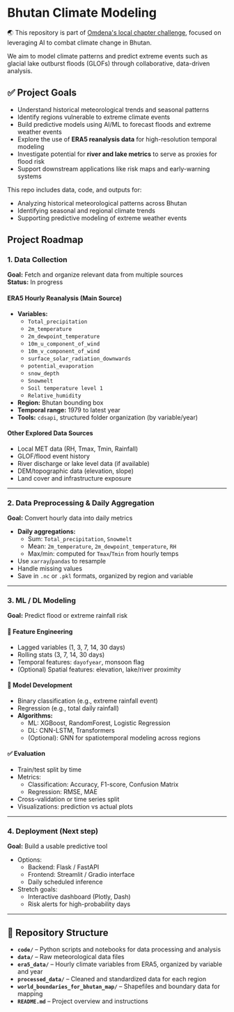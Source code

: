 
# Bhutan Climate Modeling

🌏 This repository is part of [Omdena's local chapter challenge](https://www.omdena.com/chapter-challenges/leveraging-ai-to-combat-climate-change-in-bhutan), focused on leveraging AI to combat climate change in Bhutan.

We aim to model climate patterns and predict extreme events such as glacial lake outburst floods (GLOFs) through collaborative, data-driven analysis.

## ✅ Project Goals

- Understand historical meteorological trends and seasonal patterns  
- Identify regions vulnerable to extreme climate events  
- Build predictive models using AI/ML to forecast floods and extreme weather events  
- Explore the use of **ERA5 reanalysis data** for high-resolution temporal modeling  
- Investigate potential for **river and lake metrics** to serve as proxies for flood risk  
- Support downstream applications like risk maps and early-warning systems

This repo includes data, code, and outputs for:
- Analyzing historical meteorological patterns across Bhutan
- Identifying seasonal and regional climate trends
- Supporting predictive modeling of extreme weather events


## Project Roadmap

### 1. Data Collection
**Goal:** Fetch and organize relevant data from multiple sources  
**Status:** In progress

####  ERA5 Hourly Reanalysis (Main Source)
- **Variables:**  
  - `Total_precipitation`  
  - `2m_temperature`  
  - `2m_dewpoint_temperature`  
  - `10m_u_component_of_wind`  
  - `10m_v_component_of_wind`  
  - `surface_solar_radiation_downwards`  
  - `potential_evaporation`  
  - `snow_depth`  
  - `Snowmelt`  
  - `Soil temperature level 1`  
  - `Relative_humidity`
- **Region:** Bhutan bounding box
- **Temporal range:** 1979 to latest year
- **Tools:** `cdsapi`, structured folder organization (by variable/year)

####  Other Explored Data Sources
- Local MET data (RH, Tmax, Tmin, Rainfall)
- GLOF/flood event history 
- River discharge or lake level data (if available)
- DEM/topographic data (elevation, slope)
- Land cover and infrastructure exposure


---

### 2. Data Preprocessing & Daily Aggregation
**Goal:** Convert hourly data into daily metrics  

- **Daily aggregations:**
  - Sum: `Total_precipitation`, `Snowmelt`
  - Mean: `2m_temperature`, `2m_dewpoint_temperature`, `RH`
  - Max/min: computed for `Tmax`/`Tmin` from hourly temps
- Use `xarray`/`pandas` to resample
- Handle missing values
- Save in `.nc` or `.pkl` formats, organized by region and variable

---

### 3. ML / DL Modeling
**Goal:** Predict flood or extreme rainfall risk  

#### 🧩 Feature Engineering
- Lagged variables (1, 3, 7, 14, 30 days)
- Rolling stats (3, 7, 14, 30 days)
- Temporal features: `dayofyear`, monsoon flag
- (Optional) Spatial features: elevation, lake/river proximity

#### 🧠 Model Development
- Binary classification (e.g., extreme rainfall event)  
- Regression (e.g., total daily rainfall)
- **Algorithms:**
  - ML: XGBoost, RandomForest, Logistic Regression
  - DL: CNN-LSTM, Transformers
  - (Optional): GNN for spatiotemporal modeling across regions

#### ✅ Evaluation
- Train/test split by time
- Metrics:
  - Classification: Accuracy, F1-score, Confusion Matrix
  - Regression: RMSE, MAE
- Cross-validation or time series split
- Visualizations: prediction vs actual plots

---

### 4. Deployment (Next step)
**Goal:** Build a usable predictive tool  

- Options:
  - Backend: Flask / FastAPI
  - Frontend: Streamlit / Gradio interface
  - Daily scheduled inference
- Stretch goals:
  - Interactive dashboard (Plotly, Dash)
  - Risk alerts for high-probability days

---


## 📁 Repository Structure

- **`code/`** – Python scripts and notebooks for data processing and analysis  
- **`data/`** – Raw meteorological data files
- **`era5_data/`** – Hourly climate variables from ERA5, organized by variable and year
- **`processed_data/`** – Cleaned and standardized data for each region  
- **`world_boundaries_for_bhutan_map/`** – Shapefiles and boundary data for mapping  
- **`README.md`** – Project overview and instructions  

